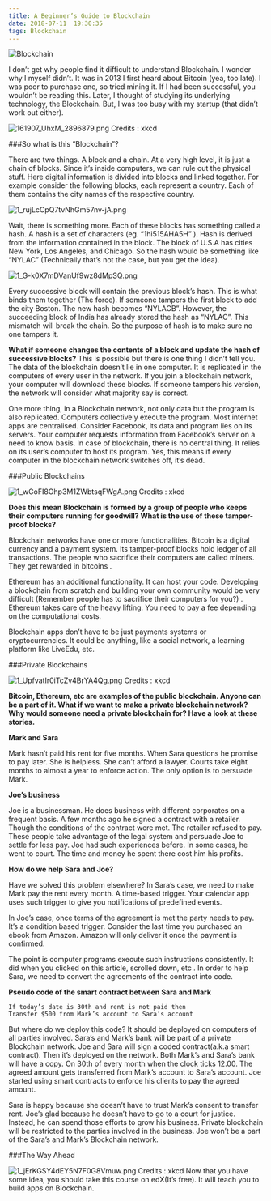 ```yaml
---
title: A Beginner’s Guide to Blockchain
date: 2018-07-11  19:30:35
tags: Blockchain
---
```

  
  ![Blockchain](https://i.loli.net/2018/07/11/5b45ea9c1ef9e.jpeg)
  
  I don’t get why people find it difficult to understand Blockchain. I wonder why I myself didn’t. It was in 2013 I first heard about Bitcoin (yea, too late). I was poor to purchase one, so tried mining it. If I had been successful, you wouldn’t be reading this. Later, I thought of studying its underlying technology, the Blockchain. But, I was too busy with my startup (that didn’t work out either).

![161907_UhxM_2896879.png](https://i.loli.net/2018/07/11/5b45eb4509f1c.png)
Credits : xkcd

###So what is this “Blockchain”?

There are two things. A block and a chain. At a very high level, it is just a chain of blocks. Since it’s inside computers, we can rule out the physical stuff. Here digital information is divided into blocks and linked together. For example consider the following blocks, each represent a country. Each of them contains the city names of the respective country.

![1_rujLcCpQ7tvNhGm57nv-jA.png](https://i.loli.net/2018/07/11/5b45eb95e2353.png)


Wait, there is something more. Each of these blocks has something called a hash. A hash is a set of characters (eg. “1hi515AHA5H” ). Hash is derived from the information contained in the block. The block of U.S.A has cities New York, Los Angeles, and Chicago. So the hash would be something like “NYLAC” (Technically that’s not the case, but you get the idea).

![1_G-k0X7mDVanUf9wz8dMpSQ.png](https://i.loli.net/2018/07/11/5b45ebd2496cc.png)


Every successive block will contain the previous block’s hash. This is what binds them together (The force). If someone tampers the first block to add the city Boston. The new hash becomes “NYLACB”. However, the succeeding block of India has already stored the hash as “NYLAC”. This mismatch will break the chain. So the purpose of hash is to make sure no one tampers it.

**What if someone changes the contents of a block and update the hash of successive blocks?** This is possible but there is one thing I didn’t tell you. The data of the blockchain doesn’t lie in one computer. It is replicated in the computers of every user in the network. If you join a blockchain network, your computer will download these blocks. If someone tampers his version, the network will consider what majority say is correct.

One more thing, in a Blockchain network, not only data but the program is also replicated. Computers collectively execute the program. Most internet apps are centralised. Consider Facebook, its data and program lies on its servers. Your computer requests information from Facebook’s server on a need to know basis. In case of blockchain, there is no central thing. It relies on its user’s computer to host its program. Yes, this means if every computer in the blockchain network switches off, it’s dead.

###Public Blockchains

![1_wCoFI8Ohp3M1ZWbtsqFWgA.png](https://i.loli.net/2018/07/11/5b45ec5ce4096.png)
Credits : xkcd

**Does this mean Blockchain is formed by a group of people who keeps their computers running for goodwill? What is the use of these tamper-proof blocks?**

Blockchain networks have one or more functionalities. Bitcoin is a digital currency and a payment system. Its tamper-proof blocks hold ledger of all transactions. The people who sacrifice their computers are called miners. They get rewarded in bitcoins .

Ethereum has an additional functionality. It can host your code. Developing a blockchain from scratch and building your own community would be very difficult (Remember people has to sacrifice their computers for you?) . Ethereum takes care of the heavy lifting. You need to pay a fee depending on the computational costs.

Blockchain apps don’t have to be just payments systems or cryptocurrencies. It could be anything, like a social network, a learning platform like LiveEdu, etc.

###Private Blockchains

![1_UpfvatIr0iTcZv4BrYA4Qg.png](https://i.loli.net/2018/07/11/5b45ec9663b28.png)
Credits : xkcd

**Bitcoin, Ethereum, etc are examples of the public blockchain. Anyone can be a part of it. What if we want to make a private blockchain network? Why would someone need a private blockchain for? Have a look at these stories.**

**Mark and Sara**

Mark hasn’t paid his rent for five months. When Sara questions he promise to pay later. She is helpless. She can’t afford a lawyer. Courts take eight months to almost a year to enforce action. The only option is to persuade Mark.

**Joe’s business**

Joe is a businessman. He does business with different corporates on a frequent basis. A few months ago he signed a contract with a retailer. Though the conditions of the contract were met. The retailer refused to pay. These people take advantage of the legal system and persuade Joe to settle for less pay. Joe had such experiences before. In some cases, he went to court. The time and money he spent there cost him his profits.

**How do we help Sara and Joe?**

Have we solved this problem elsewhere? In Sara’s case, we need to make Mark pay the rent every month. A time-based trigger. Your calendar app uses such trigger to give you notifications of predefined events.

In Joe’s case, once terms of the agreement is met the party needs to pay. It’s a condition based trigger. Consider the last time you purchased an ebook from Amazon. Amazon will only deliver it once the payment is confirmed.

The point is computer programs execute such instructions consistently. It did when you clicked on this article, scrolled down, etc . In order to help Sara, we need to convert the agreements of the contract into code.

**Pseudo code of the smart contract between Sara and Mark**

```
If today’s date is 30th and rent is not paid then
Transfer $500 from Mark’s account to Sara’s account
```

But where do we deploy this code? It should be deployed on computers of all parties involved. Sara’s and Mark’s bank will be part of a private Blockchain network. Joe and Sara will sign a coded contract(a.k.a smart contract). Then it’s deployed on the network. Both Mark’s and Sara’s bank will have a copy. On 30th of every month when the clock ticks 12.00. The agreed amount gets transferred from Mark’s account to Sara’s account. Joe started using smart contracts to enforce his clients to pay the agreed amount.

Sara is happy because she doesn’t have to trust Mark’s consent to transfer rent. Joe’s glad because he doesn’t have to go to a court for justice. Instead, he can spend those efforts to grow his business.
Private blockchain will be restricted to the parties involved in the business. Joe won’t be a part of the Sara’s and Mark’s Blockchain network.

###The Way Ahead

![1_jErKGSY4dEY5N7F0G8Vmuw.png](https://i.loli.net/2018/07/11/5b45ed27b1f3d.png)
Credits : xkcd
Now that you have some idea, you should take this course on edX(It’s free). It will teach you to build apps on Blockchain.

